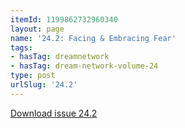 ```yaml
---
itemId: 1199862732960340
layout: page
name: '24.2: Facing & Embracing Fear'
tags:
- hasTag: dreamnetwork
- hasTag: dream-network-volume-24
type: post
urlSlug: '24.2'
---
```

<a href="files/pdfs/Volume_24/24.2_facing_fear.pdf" download="">Download issue 24.2</a>